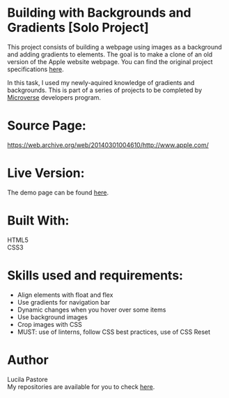 # Building with Backgrounds and Gradients [Solo Project] 

This project consists of building a webpage using images as a background and adding gradients to elements. The goal is to make a clone of an old version of the Apple website webpage. You can find the original project specifications [here](https://www.theodinproject.com/courses/html5-and-css3/lessons/building-with-backgrounds-and-gradients).

In this task, I used my newly-aquired knowledge of gradients and backgrounds. This is part of a series of projects to be completed by [Microverse](https://www.microverse.org/) developers program.

# Source Page:
https://web.archive.org/web/20140301004610/http://www.apple.com/

# Live Version:
The demo page can be found [here](https://lucilapastore.github.io/first-solo-project/).

# Built With:
HTML5 <br>
CSS3

# Skills used and requirements:

- Align elements with float and flex
- Use gradients for navigation bar
- Dynamic changes when you hover over some items
- Use background images
- Crop images with CSS
- MUST: use of linterns, follow CSS best practices, use of CSS Reset

# Author
Lucila Pastore <br>
My repositories are available for you to check [here](https://github.com/lucilapastore).
